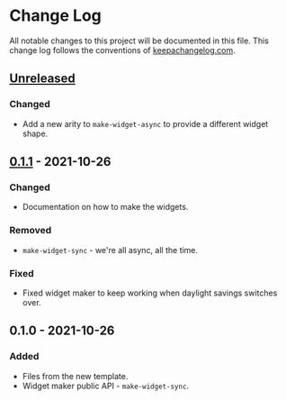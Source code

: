 # Change Log
All notable changes to this project will be documented in this file. This change log follows the conventions of [keepachangelog.com](http://keepachangelog.com/).

## [Unreleased]
### Changed
- Add a new arity to `make-widget-async` to provide a different widget shape.

## [0.1.1] - 2021-10-26
### Changed
- Documentation on how to make the widgets.

### Removed
- `make-widget-sync` - we're all async, all the time.

### Fixed
- Fixed widget maker to keep working when daylight savings switches over.

## 0.1.0 - 2021-10-26
### Added
- Files from the new template.
- Widget maker public API - `make-widget-sync`.

[Unreleased]: https://github.com/dtou/template-ctmx-girouette/compare/0.1.1...HEAD
[0.1.1]: https://github.com/dtou/template-ctmx-girouette/compare/0.1.0...0.1.1
